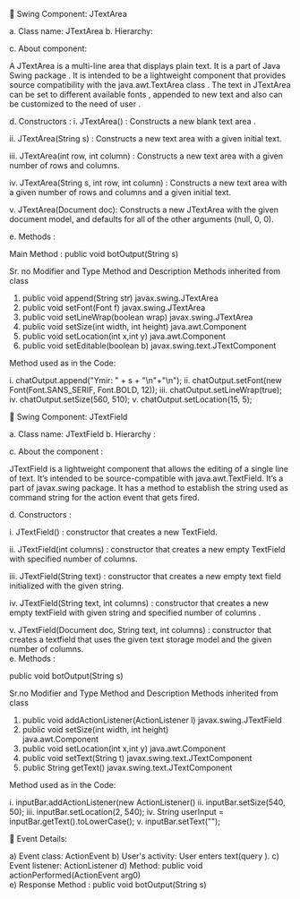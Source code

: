 	Swing Component: JTextArea 

a.	Class name:  JTextArea
b.	Hierarchy:
 
c.	About component:

 A JTextArea is a multi-line area that displays plain text. It is a part of Java Swing package .  It is intended to be a lightweight component that provides source compatibility with   the java.awt.TextArea class . The text in JTextArea can be set to different available fonts , appended to new text and also can be customized to the need of user .

d.	Constructors : 
i.	JTextArea() : Constructs a new blank text area .

ii.	JTextArea(String s) : Constructs a new text area with a given initial text.

iii.	JTextArea(int row, int column) : Constructs a new text area with a given number of rows and columns.

iv.	JTextArea(String s, int row, int column) : Constructs a new text area with a given number of rows and columns and a given initial text.

v.	JTextArea(Document doc):  Constructs a new JTextArea with the given document model, and defaults for all of the other arguments (null, 0, 0).

e.	Methods :

Main Method :  public void botOutput(String s)

Sr. no	Modifier and Type	   Method and Description	Methods inherited from class
		 	
1.	public void	append(String str)	javax.swing.JTextArea
2.	public void	setFont(Font f)	javax.swing.JTextArea
3.	public void	setLineWrap(boolean wrap)	javax.swing.JTextArea
4.	public void	setSize(int width, int height)	 java.awt.Component
5.	public void	setLocation(int x,int y)	 java.awt.Component
6.	public void	setEditable(boolean b)	javax.swing.text.JTextComponent

Method used as in the Code:

i.	chatOutput.append("Ymir: " + s + "\n"+"\n");
ii.	chatOutput.setFont(new Font(Font.SANS_SERIF, Font.BOLD, 12));
iii.	chatOutput.setLineWrap(true);
iv.	chatOutput.setSize(560, 510);
v.	chatOutput.setLocation(15, 5);








	Swing Component: JTextField

a.	Class name: JTextField
b.	Hierarchy :
 
c.	About the component :

JTextField is a lightweight component that allows the editing of a single line of text. It’s intended to be source-compatible with java.awt.TextField. It’s a part of javax.swing package. It has a method to establish the string used as command string for the action event that gets fired.

d.	Constructors :

i.	JTextField() : constructor that creates a new TextField.

ii.	JTextField(int columns) : constructor that creates a new empty TextField with specified number of columns.

iii.	JTextField(String text) : constructor that creates a new empty text field initialized with the given string.

iv.	JTextField(String text, int columns) : constructor that creates a new empty textField with  given string and  specified number of columns .       

v.	JTextField(Document doc, String text, int columns) : constructor that creates a textfield that uses the given text storage model and the given number of columns.                                                                                                                                                                                     
e.	Methods : 

public void botOutput(String s)

Sr.no	Modifier and Type	   Method and Description	Methods inherited from class
		 	
1.	public void	addActionListener(ActionListener l)
javax.swing.JTextField
2.	public void	setSize(int width, int height)        
	java.awt.Component
3.	public void	setLocation(int x,int y)
	java.awt.Component
4.	public void	setText(String t)
	javax.swing.text.JTextComponent
5.	public String
	getText()
	javax.swing.text.JTextComponent

 Method used as in the Code:

i.	inputBar.addActionListener(new ActionListener()
ii.	inputBar.setSize(540, 50);
iii.	inputBar.setLocation(2, 540);
iv.	String userInput = inputBar.getText().toLowerCase();
v.	inputBar.setText("");






	Event Details:

a)	Event class:         ActionEvent
b)	User's activity:     User enters text(query ).
c)	Event listener:     ActionListener
d)	Method:                public void actionPerformed(ActionEvent arg0)                                    
e)	Response Method  : public void botOutput(String s)

